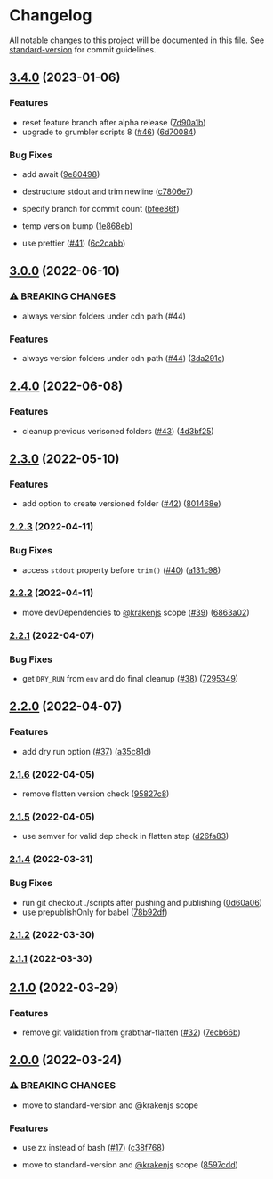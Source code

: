# Changelog

All notable changes to this project will be documented in this file. See [standard-version](https://github.com/conventional-changelog/standard-version) for commit guidelines.

## [3.4.0](https://github.com/krakenjs/grabthar-release/compare/v3.0.0...v3.4.0) (2023-01-06)


### Features

* reset feature branch after alpha release ([7d90a1b](https://github.com/krakenjs/grabthar-release/commit/7d90a1b04b30ad058683bfb059cdd9c1208c29e5))
* upgrade to grumbler scripts 8 ([#46](https://github.com/krakenjs/grabthar-release/issues/46)) ([6d70084](https://github.com/krakenjs/grabthar-release/commit/6d7008472a34420ffb997c6dbdc03ba5b6ad5028))


### Bug Fixes

* add await ([9e80498](https://github.com/krakenjs/grabthar-release/commit/9e804983bab544382e7a84ea76fd9c371c446989))
* destructure stdout and trim newline ([c7806e7](https://github.com/krakenjs/grabthar-release/commit/c7806e7f21adbd0d492c77733989e3d8977af3f7))
* specify branch for commit count ([bfee86f](https://github.com/krakenjs/grabthar-release/commit/bfee86f30dbb10810ba560b9ecf853736cb1e8f1))
* temp version bump ([1e868eb](https://github.com/krakenjs/grabthar-release/commit/1e868eb9a0950ed8e8f9816c625a9abdcf978341))


* use prettier ([#41](https://github.com/krakenjs/grabthar-release/issues/41)) ([6c2cabb](https://github.com/krakenjs/grabthar-release/commit/6c2cabb70876d574a0a6044b5831404b85bd8b1a))

## [3.0.0](https://github.com/krakenjs/grabthar-release/compare/v2.4.0...v3.0.0) (2022-06-10)


### ⚠ BREAKING CHANGES

* always version folders under cdn path (#44)

### Features

* always version folders under cdn path ([#44](https://github.com/krakenjs/grabthar-release/issues/44)) ([3da291c](https://github.com/krakenjs/grabthar-release/commit/3da291c1e8525c394bc7e727d3a9aeca2687c03a))

## [2.4.0](https://github.com/krakenjs/grabthar-release/compare/v2.3.0...v2.4.0) (2022-06-08)


### Features

* cleanup previous verisoned folders ([#43](https://github.com/krakenjs/grabthar-release/issues/43)) ([4d3bf25](https://github.com/krakenjs/grabthar-release/commit/4d3bf25acfeeef73424bde74abb7b74e7d50c596))

## [2.3.0](https://github.com/krakenjs/grabthar-release/compare/v2.2.3...v2.3.0) (2022-05-10)


### Features

* add option to create versioned folder ([#42](https://github.com/krakenjs/grabthar-release/issues/42)) ([801468e](https://github.com/krakenjs/grabthar-release/commit/801468e4c7ca022fc73f2ea8514e0fe061152d13))

### [2.2.3](https://github.com/krakenjs/grabthar-release/compare/v2.2.2...v2.2.3) (2022-04-11)


### Bug Fixes

* access `stdout` property before `trim()` ([#40](https://github.com/krakenjs/grabthar-release/issues/40)) ([a131c98](https://github.com/krakenjs/grabthar-release/commit/a131c98da4e7cb58bc3cb98329ceabff23122a9d))

### [2.2.2](https://github.com/krakenjs/grabthar-release/compare/v2.2.1...v2.2.2) (2022-04-11)


* move devDependencies to [@krakenjs](https://github.com/krakenjs) scope ([#39](https://github.com/krakenjs/grabthar-release/issues/39)) ([6863a02](https://github.com/krakenjs/grabthar-release/commit/6863a02b5ffb750d2a429c23a413b3bfa4ccf7b0))

### [2.2.1](https://github.com/krakenjs/grabthar-release/compare/v2.2.0...v2.2.1) (2022-04-07)


### Bug Fixes

* get `DRY_RUN` from `env` and do final cleanup ([#38](https://github.com/krakenjs/grabthar-release/issues/38)) ([7295349](https://github.com/krakenjs/grabthar-release/commit/72953497093677e40a39ab7bd6195914ad1be64d))

## [2.2.0](https://github.com/krakenjs/grabthar-release/compare/v2.1.6...v2.2.0) (2022-04-07)


### Features

* add dry run option ([#37](https://github.com/krakenjs/grabthar-release/issues/37)) ([a35c81d](https://github.com/krakenjs/grabthar-release/commit/a35c81dbf59ac78335d8648345650287dcd8a468))

### [2.1.6](https://github.com/krakenjs/grabthar-release/compare/v2.1.5...v2.1.6) (2022-04-05)


* remove flatten version check ([95827c8](https://github.com/krakenjs/grabthar-release/commit/95827c89269a6988a613144cc92adf2536b220c3))

### [2.1.5](https://github.com/krakenjs/grabthar-release/compare/v2.1.4...v2.1.5) (2022-04-05)


* use semver for valid dep check in flatten step ([d26fa83](https://github.com/krakenjs/grabthar-release/commit/d26fa83a9af259a4abfc430fdd009594c0950a1b))

### [2.1.4](https://github.com/krakenjs/grabthar-release/compare/v2.1.3...v2.1.4) (2022-03-31)


### Bug Fixes

* run git checkout ./scripts after pushing and publishing ([0d60a06](https://github.com/krakenjs/grabthar-release/commit/0d60a06c0ba231fdbeb52b0b8186bbd18bf3c81f))
* use prepublishOnly for babel ([78b92df](https://github.com/krakenjs/grabthar-release/commit/78b92dfdd01a65b3f748ccfc17667db3fcd664fc))

### [2.1.2](https://github.com/krakenjs/grabthar-release/compare/v2.1.1...v2.1.2) (2022-03-30)

### [2.1.1](https://github.com/krakenjs/grabthar-release/compare/v2.1.0...v2.1.1) (2022-03-30)

## [2.1.0](https://github.com/krakenjs/grabthar-release/compare/v2.0.0...v2.1.0) (2022-03-29)


### Features

* remove git validation from grabthar-flatten ([#32](https://github.com/krakenjs/grabthar-release/issues/32)) ([7ecb66b](https://github.com/krakenjs/grabthar-release/commit/7ecb66b53b16a54a85a6f038e7fa6c88859f62d7))

## [2.0.0](https://github.com/krakenjs/grabthar-release/compare/v1.0.73...v2.0.0) (2022-03-24)


### ⚠ BREAKING CHANGES

* move to standard-version and @krakenjs scope

### Features

* use zx instead of bash ([#17](https://github.com/krakenjs/grabthar-release/issues/17)) ([c38f768](https://github.com/krakenjs/grabthar-release/commit/c38f7683e248589b249607e8133c6027a609317b))


* move to standard-version and [@krakenjs](https://github.com/krakenjs) scope ([8597cdd](https://github.com/krakenjs/grabthar-release/commit/8597cdd76d8abe8008f392d87d64d6c0141e9a9a))
